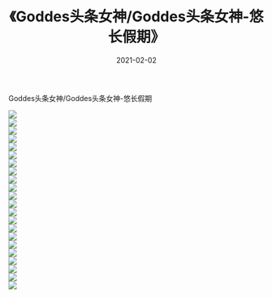﻿---
layout: post
title:  《Goddes头条女神/Goddes头条女神-悠长假期》
date:   2021-02-02
img: http://img.660000.xyz/Sharelink/网络美图/2021/Goddes头条女神/Goddes头条女神-悠长假期/000.jpg
categories: [美女, 清纯, 唯美]
---

Goddes头条女神/Goddes头条女神-悠长假期

 ![](http://img.660000.xyz/Sharelink/网络美图/2021/Goddes头条女神/Goddes头条女神-悠长假期/001.jpg) <br>![](http://img.660000.xyz/Sharelink/网络美图/2021/Goddes头条女神/Goddes头条女神-悠长假期/002.jpg) <br>![](http://img.660000.xyz/Sharelink/网络美图/2021/Goddes头条女神/Goddes头条女神-悠长假期/003.jpg) <br>![](http://img.660000.xyz/Sharelink/网络美图/2021/Goddes头条女神/Goddes头条女神-悠长假期/004.jpg) <br>![](http://img.660000.xyz/Sharelink/网络美图/2021/Goddes头条女神/Goddes头条女神-悠长假期/005.jpg) <br>![](http://img.660000.xyz/Sharelink/网络美图/2021/Goddes头条女神/Goddes头条女神-悠长假期/006.jpg) <br>![](http://img.660000.xyz/Sharelink/网络美图/2021/Goddes头条女神/Goddes头条女神-悠长假期/007.jpg) <br>![](http://img.660000.xyz/Sharelink/网络美图/2021/Goddes头条女神/Goddes头条女神-悠长假期/008.jpg) <br>![](http://img.660000.xyz/Sharelink/网络美图/2021/Goddes头条女神/Goddes头条女神-悠长假期/009.jpg) <br>![](http://img.660000.xyz/Sharelink/网络美图/2021/Goddes头条女神/Goddes头条女神-悠长假期/010.jpg) <br>![](http://img.660000.xyz/Sharelink/网络美图/2021/Goddes头条女神/Goddes头条女神-悠长假期/011.jpg) <br>![](http://img.660000.xyz/Sharelink/网络美图/2021/Goddes头条女神/Goddes头条女神-悠长假期/012.jpg) <br>![](http://img.660000.xyz/Sharelink/网络美图/2021/Goddes头条女神/Goddes头条女神-悠长假期/013.jpg) <br>![](http://img.660000.xyz/Sharelink/网络美图/2021/Goddes头条女神/Goddes头条女神-悠长假期/014.jpg) <br>![](http://img.660000.xyz/Sharelink/网络美图/2021/Goddes头条女神/Goddes头条女神-悠长假期/015.jpg) <br>![](http://img.660000.xyz/Sharelink/网络美图/2021/Goddes头条女神/Goddes头条女神-悠长假期/016.jpg) <br>![](http://img.660000.xyz/Sharelink/网络美图/2021/Goddes头条女神/Goddes头条女神-悠长假期/017.jpg) <br>![](http://img.660000.xyz/Sharelink/网络美图/2021/Goddes头条女神/Goddes头条女神-悠长假期/018.jpg) <br>![](http://img.660000.xyz/Sharelink/网络美图/2021/Goddes头条女神/Goddes头条女神-悠长假期/019.jpg) <br>![](http://img.660000.xyz/Sharelink/网络美图/2021/Goddes头条女神/Goddes头条女神-悠长假期/020.jpg) <br>![](http://img.660000.xyz/Sharelink/网络美图/2021/Goddes头条女神/Goddes头条女神-悠长假期/021.jpg) <br>![](http://img.660000.xyz/Sharelink/网络美图/2021/Goddes头条女神/Goddes头条女神-悠长假期/022.jpg) <br>